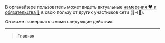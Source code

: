 В органайзере пользователь может видеть актуальные [намерения ❤️ и обязательства 🤝](../glossary/glossary.md) в свою пользу от других участников сети (👥->👤).

Он может совершать с ними следующие действия: 



---
> [Главная](../index.md)
